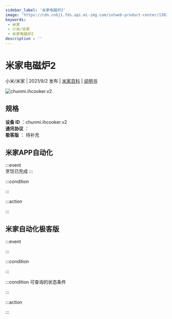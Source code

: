 ```yaml
---
sidebar_label: '米家电磁炉2'
image: 'https://cdn.cnbj1.fds.api.mi-img.com/iotweb-product-center/13021f5d5b4c6d6301cae53a7c5d1cb1_拟物图.png?GalaxyAccessKeyId=AKVGLQWBOVIRQ3XLEW&Expires=9223372036854775807&Signature=9CRFZ4M61GZkEmtjZnNx0Wj/7u0='
keywords: 
 - 米家
 - 小米/米家
 - 米家电磁炉2
description : ''
---
```

# 米家电磁炉2

小米/米家 | 2021/9/2 发布 | [米家百科](https://home.mi.com/webapp/content/baike/product/index.html?model=chunmi.ihcooker.v2) | [说明书](https://home.mi.com/views/introduction.html?model=chunmi.ihcooker.v2&region=cn)

![chunmi.ihcooker.v2](https://cdn.cnbj1.fds.api.mi-img.com/iotweb-product-center/13021f5d5b4c6d6301cae53a7c5d1cb1_拟物图.png?GalaxyAccessKeyId=AKVGLQWBOVIRQ3XLEW&Expires=9223372036854775807&Signature=9CRFZ4M61GZkEmtjZnNx0Wj/7u0=)

## 规格  
> 
**设备 ID** ：chunmi.ihcooker.v2  
**通讯协议** ：  
**极客版**  ： 待补充 


## 米家APP自动化  

:::event  
烹饪已完成
:::

:::condition  

:::

:::action   

:::

## 米家自动化极客版  

:::event  

:::

:::condition  

:::

:::condition 可查询的状态条件  

:::

:::action  

:::

        

